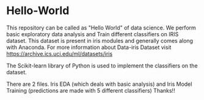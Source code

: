 # Hello-World
This repository can be called as "Hello World" of data science. We perform basic exploratory data analysis and Train different classifiers on IRIS dataset. This dataset is present in iris modules and generally comes along with Anaconda.
For more information about Data-iris Dataset visit 
https://archive.ics.uci.edu/ml/datasets/iris

The Scikit-learn library of Python is used to implement the classifiers on the dataset.

There are 2 files. 
Iris EDA (which deals with basic analysis) and Iris Model Training (predictions are made with 5 different classifiers)
Thanks!!

